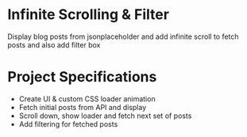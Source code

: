 # Infinite Scrolling & Filter

Display blog posts from jsonplaceholder and add infinite scroll to fetch posts and also add filter box

# Project Specifications
* Create UI & custom CSS loader animation
* Fetch initial posts from API and display
* Scroll down, show loader and fetch next set of posts
* Add filtering for fetched posts
